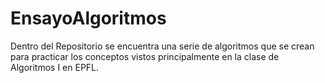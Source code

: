 # EnsayoAlgoritmos

Dentro del Repositorio se encuentra una serie de algoritmos que se crean para practicar los conceptos vistos principalmente en la clase de Algoritmos I en EPFL.
